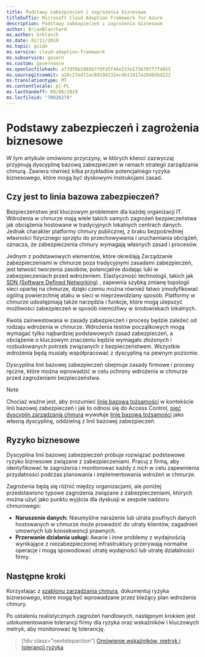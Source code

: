 ```yaml
---
title: Podstawy zabezpieczeń i zagrożenia biznesowe
titleSuffix: Microsoft Cloud Adoption Framework for Azure
description: Podstawy zabezpieczeń i zagrożenia biznesowe
author: BrianBlanchard
ms.author: brblanch
ms.date: 02/11/2019
ms.topic: guide
ms.service: cloud-adoption-framework
ms.subservice: govern
ms.custom: governance
ms.openlocfilehash: a77df6b190db7f9fd5f44e233e175670ff7f4855
ms.sourcegitcommit: a26c27ed72ac89198231ec4b11917a20d03bd222
ms.translationtype: MT
ms.contentlocale: pl-PL
ms.lasthandoff: 09/06/2019
ms.locfileid: "70826279"
---
```

# <a name="security-baseline-motivations-and-business-risks"></a>Podstawy zabezpieczeń i zagrożenia biznesowe

W tym artykule omówiono przyczyny, w których klienci zazwyczaj przyjmują dyscyplinę bazową zabezpieczeń w ramach strategii zarządzania chmurą. Zawiera również kilka przykładów potencjalnego ryzyka biznesowego, które mogą być dyskowymi instrukcjami zasad.

<!-- markdownlint-disable MD026 -->

## <a name="is-a-security-baseline-relevant"></a>Czy jest to linia bazowa zabezpieczeń?

Bezpieczeństwo jest kluczowym problemem dla każdej organizacji IT. Wdrożenia w chmurze mają wiele takich samych zagrożeń bezpieczeństwa jak obciążenia hostowane w tradycyjnych lokalnych centrach danych. Jednak charakter platformy chmury publicznej, z braku bezpośredniej własności fizycznego sprzętu do przechowywania i uruchamiania obciążeń, oznacza, że zabezpieczenia chmury wymagają własnych zasad i procesów.

Jednym z podstawowych elementów, które określają Zarządzanie zabezpieczeniami w chmurze poza tradycyjnymi zasadami zabezpieczeń, jest łatwość tworzenia zasobów, potencjalnie dodając luki w zabezpieczeniach przed wdrożeniem. Elastyczność technologii, takich jak [SDN (Software Defined Networking)](../../decision-guides/software-defined-network/index.md) , zapewnia szybką zmianę topologii sieci opartej na chmurze, dzięki czemu można również łatwo zmodyfikować ogólną powierzchnię ataku w sieci w nieprzewidziany sposób. Platformy w chmurze udostępniają także narzędzia i funkcje, które mogą ulepszyć możliwości zabezpieczeń w sposób niemożliwy w środowiskach lokalnych.

Kwota zainwestowana w zasady zabezpieczeń i procesy będzie zależeć od rodzaju wdrożenia w chmurze. Wdrożenia testów początkowych mogą wymagać tylko najbardziej podstawowych zasad zabezpieczeń, a obciążenie o kluczowym znaczeniu będzie wymagało złożonych i rozbudowanych potrzeb związanych z bezpieczeństwem. Wszystkie wdrożenia będą musiały współpracować z dyscypliną na pewnym poziomie.

Dyscyplina linii bazowej zabezpieczeń obejmuje zasady firmowe i procesy ręczne, które można wprowadzić w celu ochrony wdrożenia w chmurze przed zagrożeniami bezpieczeństwa.

> [!NOTE]
>Chociaż ważne jest, aby zrozumieć [linię bazową tożsamości](../identity-baseline/index.md) w kontekście linii bazowej zabezpieczeń i jak to odnosi się do Access Control, [pięć dyscyplin zarządzania chmurą](../index.md) wywołuje [linię bazową tożsamości](../identity-baseline/index.md) jako własną dyscyplinę, oddzielną z linii bazowej zabezpieczeń.

## <a name="business-risk"></a>Ryzyko biznesowe

Dyscyplina linii bazowej zabezpieczeń próbuje rozwiązać podstawowe ryzyko biznesowe związane z zabezpieczeniami. Pracuj z firmą, aby identyfikować te zagrożenia i monitorować każdy z nich w celu zapewnienia przydatności podczas planowania i implementowania wdrożeń w chmurze.

Zagrożenia będą się różnić między organizacjami, ale poniżej przedstawiono typowe zagrożenia związane z zabezpieczeniami, których można użyć jako punktu wyjścia dla dyskusji w zespole nadzoru chmurowego:

- **Naruszenie danych:** Nieumyślne narażenie lub utrata poufnych danych hostowanych w chmurze może prowadzić do utraty klientów, zagadnień umownych lub konsekwencji prawnych.
- **Przerwanie działania usługi:** Awarie i inne problemy z wydajnością wynikające z niezabezpieczonej infrastruktury przerywają normalne operacje i mogą spowodować utratę wydajności lub utratę działalności firmy.

## <a name="next-steps"></a>Następne kroki

Korzystając z [szablonu zarządzania chmurą](./template.md), dokumentuj ryzyka biznesowego, które mogą być wprowadzane przez bieżący plan wdrożenia chmury.

Po ustaleniu realistycznych zagrożeń handlowych, następnym krokiem jest udokumentowanie tolerancji firmy dla ryzyka oraz wskaźników i kluczowych metryk, aby monitorować tę tolerancję.

> [!div class="nextstepaction"]
> [Omówienie wskaźników, metryk i tolerancji ryzyka](./metrics-tolerance.md)
